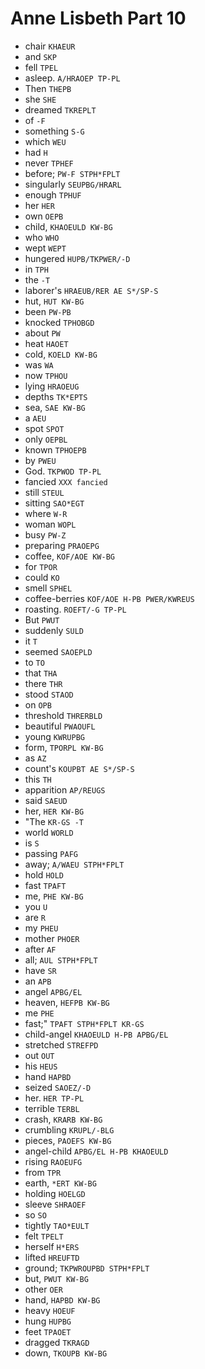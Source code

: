 # Anne Lisbeth Part 10

* chair `KHAEUR`
* and `SKP`
* fell `TPEL`
* asleep. `A/HRAOEP TP-PL`
* Then `THEPB`
* she `SHE`
* dreamed `TKREPLT`
* of `-F`
* something `S-G`
* which `WEU`
* had `H`
* never `TPHEF`
* before; `PW-F STPH*FPLT`
* singularly `SEUPBG/HRARL`
* enough `TPHUF`
* her `HER`
* own `OEPB`
* child, `KHAOEULD KW-BG`
* who `WHO`
* wept `WEPT`
* hungered `HUPB/TKPWER/-D`
* in `TPH`
* the `-T`
* laborer's `HRAEUB/RER AE S*/SP-S`
* hut, `HUT KW-BG`
* been `PW-PB`
* knocked `TPHOBGD`
* about `PW`
* heat `HAOET`
* cold, `KOELD KW-BG`
* was `WA`
* now `TPHOU`
* lying `HRAOEUG`
* depths `TK*EPTS`
* sea, `SAE KW-BG`
* a `AEU`
* spot `SPOT`
* only `OEPBL`
* known `TPHOEPB`
* by `PWEU`
* God. `TKPWOD TP-PL`
* fancied `XXX fancied`
* still `STEUL`
* sitting `SAO*EGT`
* where `W-R`
* woman `WOPL`
* busy `PW-Z`
* preparing `PRAOEPG`
* coffee, `KOF/AOE KW-BG`
* for `TPOR`
* could `KO`
* smell `SPHEL`
* coffee-berries `KOF/AOE H-PB PWER/KWREUS`
* roasting. `ROEFT/-G TP-PL`
* But `PWUT`
* suddenly `SULD`
* it `T`
* seemed `SAOEPLD`
* to `TO`
* that `THA`
* there `THR`
* stood `STAOD`
* on `OPB`
* threshold `THRERBLD`
* beautiful `PWAOUFL`
* young `KWRUPBG`
* form, `TPORPL KW-BG`
* as `AZ`
* count's `KOUPBT AE S*/SP-S`
* this `TH`
* apparition `AP/REUGS`
* said `SAEUD`
* her, `HER KW-BG`
* "The `KR-GS -T`
* world `WORLD`
* is `S`
* passing `PAFG`
* away; `A/WAEU STPH*FPLT`
* hold `HOLD`
* fast `TPAFT`
* me, `PHE KW-BG`
* you `U`
* are `R`
* my `PHEU`
* mother `PHOER`
* after `AF`
* all; `AUL STPH*FPLT`
* have `SR`
* an `APB`
* angel `APBG/EL`
* heaven, `HEFPB KW-BG`
* me `PHE`
* fast;" `TPAFT STPH*FPLT KR-GS`
* child-angel `KHAOEULD H-PB APBG/EL`
* stretched `STREFPD`
* out `OUT`
* his `HEUS`
* hand `HAPBD`
* seized `SAOEZ/-D`
* her. `HER TP-PL`
* terrible `TERBL`
* crash, `KRARB KW-BG`
* crumbling `KRUPL/-BLG`
* pieces, `PAOEFS KW-BG`
* angel-child `APBG/EL H-PB KHAOEULD`
* rising `RAOEUFG`
* from `TPR`
* earth, `*ERT KW-BG`
* holding `HOELGD`
* sleeve `SHRAOEF`
* so `SO`
* tightly `TAO*EULT`
* felt `TPELT`
* herself `H*ERS`
* lifted `HREUFTD`
* ground; `TKPWROUPBD STPH*FPLT`
* but, `PWUT KW-BG`
* other `OER`
* hand, `HAPBD KW-BG`
* heavy `HOEUF`
* hung `HUPBG`
* feet `TPAOET`
* dragged `TKRAGD`
* down, `TKOUPB KW-BG`
